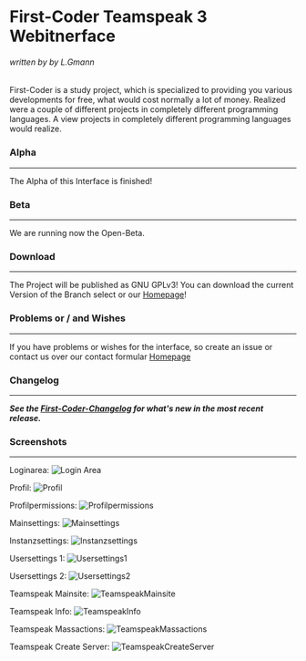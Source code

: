 # First-Coder Teamspeak 3 Webitnerface #
###### written by by L.Gmann ######

First-Coder is a study project, which is specialized to providing you various developments for free, 
what would cost normally a lot of money. Realized were a couple of different projects in completely 
different programming languages. A view projects in completely different programming languages would 
realize.

### Alpha ###
---------------------------------------------------------------------
The Alpha of this Interface is finished!

### Beta ###
---------------------------------------------------------------------
We are running now the Open-Beta.

### Download ###
---------------------------------------------------------------------
The Project will be published as GNU GPLv3! You can download the current Version of the Branch select or our [Homepage]!

### Problems or / and Wishes
---------------------------------------------------------------------
If you have problems or wishes for the interface, so create an issue or contact us over our contact formular [Homepage]

### Changelog ###
---------------------------------------------------------------------
***See the [First-Coder-Changelog] for what's new in the most recent release.***

### Screenshots ###
---------------------------------------------------------------------
Loginarea:
![Login Area](https://first-coder.de/images/TSWebinterface/Login.png)

Profil:
![Profil](https://first-coder.de/images/TSWebinterface/Profil.png)

Profilpermissions:
![Profilpermissions](https://first-coder.de/images/TSWebinterface/ProfilPermissions.png)

Mainsettings:
![Mainsettings](https://first-coder.de/images/TSWebinterface/Mainsettings.png)

Instanzsettings:
![Instanzsettings](https://first-coder.de/images/TSWebinterface/Instanzsettings.png)

Usersettings 1:
![Usersettings1](https://first-coder.de/images/TSWebinterface/Usersettings1.png)

Usersettings 2:
![Usersettings2](https://first-coder.de/images/TSWebinterface/Usersettings2.png)

Teamspeak Mainsite:
![TeamspeakMainsite](https://first-coder.de/images/TSWebinterface/TeamspeakHauptseite.png)

Teamspeak Info:
![TeamspeakInfo](https://first-coder.de/images/TSWebinterface/TeamspeakInfo.png)

Teamspeak Massactions:
![TeamspeakMassactions](https://first-coder.de/images/TSWebinterface/TeamspeakMassenaktionen.png)

Teamspeak Create Server:
![TeamspeakCreateServer](https://first-coder.de/images/TSWebinterface/TeamspeakServerErstellen.png)

[First-Coder-Changelog]: https://teamspeak.first-coder.de/#changelog
[First-Coder]: https://first-coder.de/
[Homepage]: https://teamspeak.first-coder.de/